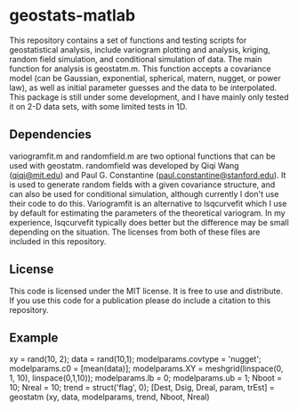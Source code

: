 # geostats-matlab
This repository contains a set of functions and testing scripts for geostatistical analysis, include variogram plotting and 
analysis, kriging, random field simulation, and conditional simulation of data. The main function for analysis is geostatm.m. 
This function accepts a covariance model (can be Gaussian, exponential, spherical, matern, nugget, or power law), as well as 
initial parameter guesses and the data to be interpolated. This package is still under some development, and I have mainly only
tested it on 2-D data sets, with some limited tests in 1D. 

## Dependencies
variogramfit.m and randomfield.m are two optional functions that can be used with geostatm. randomfield was developed by 
Qiqi Wang (qiqi@mit.edu) and Paul G. Constantine (paul.constantine@stanford.edu). It is used to generate random fields with 
a given covariance structure, and can also be used for conditional simulation, although currently I don't use their code to 
do this. Variogramfit is an alternative to lsqcurvefit which I use by default for estimating the parameters of the theoretical 
variogram. In my experience, lsqcurvefit typically does better but the difference may be small depending on the situation. The 
licenses from both of these files are included in this repository. 

## License
This code is licensed under the MIT license. It is free to use and distribute. If you use this code for a publication please do 
include a citation to this repository. 

## Example
xy = rand(10, 2); 
data = rand(10,1); 
modelparams.covtype = 'nugget';
modelparams.c0 = [mean(data)];
modelparams.XY = meshgrid(linspace(0, 1, 10), linspace(0,1,10)); 
modelparams.lb = 0; 
modelparams.ub = 1; 
Nboot = 10; 
Nreal = 10; 
trend = struct('flag', 0);
[Dest, Dsig, Dreal, param, trEst] = geostatm (xy, data, modelparams, trend, Nboot, Nreal)